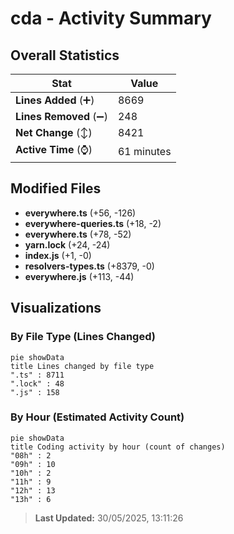 # cda - Activity Summary 

## Overall Statistics

| Stat                   | Value                                                             |
| ---------------------- | ----------------------------------------------------------------- |
| **Lines Added** (➕)   | 8669                                          |
| **Lines Removed** (➖) | 248                                        |
| **Net Change** (↕)    | 8421                |
| **Active Time** (⌚)   | 61 minutes |


## Modified Files
- **everywhere.ts** (+56, -126)
- **everywhere-queries.ts** (+18, -2)
- **everywhere.ts** (+78, -52)
- **yarn.lock** (+24, -24)
- **index.js** (+1, -0)
- **resolvers-types.ts** (+8379, -0)
- **everywhere.js** (+113, -44)

## Visualizations

### By File Type (Lines Changed)

```mermaid
pie showData
title Lines changed by file type
".ts" : 8711
".lock" : 48
".js" : 158
```

### By Hour (Estimated Activity Count)

```mermaid
pie showData
title Coding activity by hour (count of changes)
"08h" : 2
"09h" : 10
"10h" : 2
"11h" : 9
"12h" : 13
"13h" : 6
```


> **Last Updated:** 30/05/2025, 13:11:26